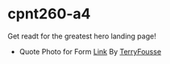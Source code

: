 # cpnt260-a4
Get readt for the greatest hero landing page!

- Quote Photo for Form [Link](https://icons8.com/illustrations/illustration/flame-get-acquainted) By [TerryFousse](https://dribbble.com/thierryfousse)